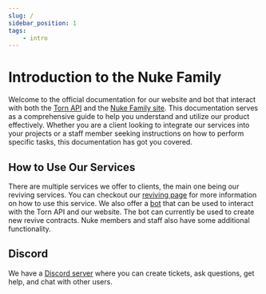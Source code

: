 ```yaml
---
slug: /
sidebar_position: 1
tags: 
	- intro
---
```


# Introduction to the Nuke Family

Welcome to the official documentation for our website and bot that interact with both the [Torn API](https://torn.com) and the [Nuke Family site](https://nuke.family). This documentation serves as a comprehensive guide to help you understand and utilize our product effectively. Whether you are a client looking to integrate our services into your projects or a staff member seeking instructions on how to perform specific tasks, this documentation has got you covered.

## How to Use Our Services

There are multiple services we offer to clients, the main one being our reviving services. You can checkout our [reviving page](./reviving/) for more information on how to use this service. We also offer a [bot](./discord-bot/) that can be used to interact with the Torn API and our website. The bot can currently be used to create new revive contracts. Nuke members and staff also have some additional functionality.

## Discord

We have a [Discord server](https://discord.gg/ukq9gC4mHS) where you can create tickets, ask questions, get help, and chat with other users.
